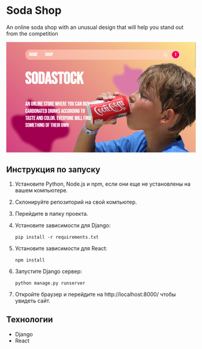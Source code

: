 # Soda Shop

An online soda shop with an unusual design that will help you stand out from the competition

![](./frontend/static/frontend/img/mainPage.png)


## Инструкция по запуску

1. Установите Python, Node.js и npm, если они еще не установлены на вашем компьютере.
2. Склонируйте репозиторий на свой компьютер.
3. Перейдите в папку проекта.
4. Установите зависимости для Django:
   
   ```
   pip install -r requirements.txt
   ```

5. Установите зависимости для React:
   
   ```
   npm install
   ```

6. Запустите Django сервер:
   
   ```
   python manage.py runserver
   ```

7.  Откройте браузер и перейдите на http://localhost:8000/ чтобы увидеть сайт.

## Технологии

- Django
- React